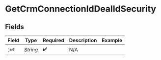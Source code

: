 # GetCrmConnectionIdDealIdSecurity


## Fields

| Field              | Type               | Required           | Description        | Example            |
| ------------------ | ------------------ | ------------------ | ------------------ | ------------------ |
| `jwt`              | *String*           | :heavy_check_mark: | N/A                |                    |